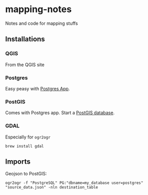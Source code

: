 # mapping-notes

Notes and code for mapping stuffs

## Installations

### QGIS

From the QGIS site

### Postgres

Easy peasy with [Postgres App](https://postgresapp.com/).

### PostGIS

Comes with Postgres app. Start a [PostGIS database](https://postgis.net/workshops/postgis-intro/creating_db.html).

### GDAL

Especially for `ogr2ogr`

```
brew install gdal
```

## Imports

Geojson to PostGIS:

```
ogr2ogr -f "PostgreSQL" PG:"dbname=my_database user=postgres" "source_data.json" -nln destination_table
```

